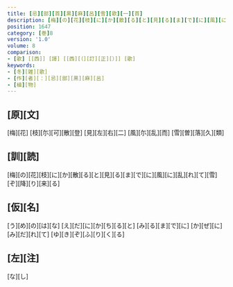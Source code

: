 ```yaml
---
title: [忌][部][首][黒][麻][呂][雪][歌][一][首]
description: [梅][の][花][枝][に][か][散][る][と][見][る][ま][で][に][風][に][乱][れ][て][雪][ぞ][降][り][来][る]
position: 1647
category: [巻]8
version: '1.0'
volume: 8
comparison:
- [歌] [[西]] [謌] [[西][（][訂][正][）]] [歌]
keywords:
- [冬][雑][歌]
- [作][者][：][忌][部][黒][麻][呂]
- [植][物]
---
```


## [原][文]

[梅][花] [枝][尓][可][散][登] [見][左][右][二] [風][尓][乱][而] [雪][曽][落][久][類]

## [訓][読]

[梅][の][花][枝][に][か][散][る][と][見][る][ま][で][に][風][に][乱][れ][て][雪][ぞ][降][り][来][る]

## [仮][名]

[う][め][の][は][な] [え][だ][に][か][ち][る][と] [み][る][ま][で][に] [か][ぜ][に][み][だ][れ][て] [ゆ][き][ぞ][ふ][り][く][る]

## [左][注]

[な][し]
